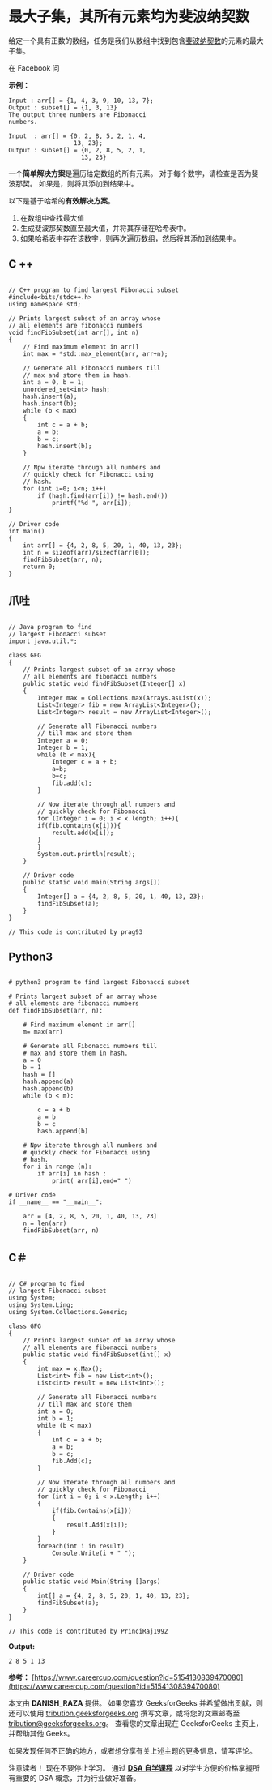 # 最大子集，其所有元素均为斐波纳契数

给定一个具有正数的数组，任务是我们从数组中找到包含[斐波纳契数](https://www.geeksforgeeks.org/program-for-nth-fibonacci-number/)的元素的最大子集。

在 Facebook 问

**示例：**

```
Input : arr[] = {1, 4, 3, 9, 10, 13, 7};
Output : subset[] = {1, 3, 13}
The output three numbers are Fibonacci
numbers.

Input  : arr[] = {0, 2, 8, 5, 2, 1, 4, 
                  13, 23};
Output : subset[] = {0, 2, 8, 5, 2, 1, 
                    13, 23}

```

一个**简单解决方案**是遍历给定数组的所有元素。 对于每个数字，请检查是否为斐波那契。 如果是，则将其添加到结果中。

以下是基于哈希的**有效解决方案**。

1.  在数组中查找最大值
2.  生成斐波那契数直至最大值，并将其存储在哈希表中。
3.  如果哈希表中存在该数字，则再次遍历数组，然后将其添加到结果中。

## C ++

```

// C++ program to find largest Fibonacci subset 
#include<bits/stdc++.h> 
using namespace std; 

// Prints largest subset of an array whose 
// all elements are fibonacci numbers 
void findFibSubset(int arr[], int n) 
{ 
    // Find maximum element in arr[] 
    int max = *std::max_element(arr, arr+n); 

    // Generate all Fibonacci numbers till 
    // max and store them in hash. 
    int a = 0, b = 1; 
    unordered_set<int> hash; 
    hash.insert(a); 
    hash.insert(b); 
    while (b < max) 
    { 
        int c = a + b; 
        a = b; 
        b = c; 
        hash.insert(b); 
    } 

    // Npw iterate through all numbers and 
    // quickly check for Fibonacci using 
    // hash. 
    for (int i=0; i<n; i++) 
        if (hash.find(arr[i]) != hash.end()) 
            printf("%d ", arr[i]); 
} 

// Driver code 
int main() 
{ 
    int arr[] = {4, 2, 8, 5, 20, 1, 40, 13, 23}; 
    int n = sizeof(arr)/sizeof(arr[0]); 
    findFibSubset(arr, n); 
    return 0; 
} 

```

## 爪哇

```

// Java program to find  
// largest Fibonacci subset 
import java.util.*; 

class GFG 
{ 
    // Prints largest subset of an array whose 
    // all elements are fibonacci numbers 
    public static void findFibSubset(Integer[] x) 
    { 
        Integer max = Collections.max(Arrays.asList(x)); 
        List<Integer> fib = new ArrayList<Integer>();  
        List<Integer> result = new ArrayList<Integer>(); 

        // Generate all Fibonacci numbers  
        // till max and store them 
        Integer a = 0; 
        Integer b = 1; 
        while (b < max){ 
            Integer c = a + b; 
            a=b; 
            b=c; 
            fib.add(c); 
        } 

        // Now iterate through all numbers and 
        // quickly check for Fibonacci 
        for (Integer i = 0; i < x.length; i++){ 
        if(fib.contains(x[i])){ 
            result.add(x[i]);  
        }      
        } 
        System.out.println(result); 
    } 

    // Driver code 
    public static void main(String args[]) 
    { 
        Integer[] a = {4, 2, 8, 5, 20, 1, 40, 13, 23}; 
        findFibSubset(a); 
    } 
} 

// This code is contributed by prag93 

```

## Python3

```

# python3 program to find largest Fibonacci subset 

# Prints largest subset of an array whose 
# all elements are fibonacci numbers 
def findFibSubset(arr, n): 

    # Find maximum element in arr[] 
    m= max(arr) 

    # Generate all Fibonacci numbers till 
    # max and store them in hash. 
    a = 0
    b = 1
    hash = [] 
    hash.append(a) 
    hash.append(b) 
    while (b < m): 

        c = a + b 
        a = b 
        b = c 
        hash.append(b) 

    # Npw iterate through all numbers and 
    # quickly check for Fibonacci using 
    # hash. 
    for i in range (n): 
        if arr[i] in hash : 
            print( arr[i],end=" ") 

# Driver code 
if __name__ == "__main__": 

    arr = [4, 2, 8, 5, 20, 1, 40, 13, 23] 
    n = len(arr) 
    findFibSubset(arr, n) 

```

## C＃

```

// C# program to find  
// largest Fibonacci subset 
using System; 
using System.Linq; 
using System.Collections.Generic;  

class GFG 
{ 
    // Prints largest subset of an array whose 
    // all elements are fibonacci numbers 
    public static void findFibSubset(int[] x) 
    { 
        int max = x.Max(); 
        List<int> fib = new List<int>();  
        List<int> result = new List<int>(); 

        // Generate all Fibonacci numbers  
        // till max and store them 
        int a = 0; 
        int b = 1; 
        while (b < max) 
        { 
            int c = a + b; 
            a = b; 
            b = c; 
            fib.Add(c); 
        } 

        // Now iterate through all numbers and 
        // quickly check for Fibonacci 
        for (int i = 0; i < x.Length; i++) 
        { 
            if(fib.Contains(x[i])) 
            { 
                result.Add(x[i]);  
            }      
        } 
        foreach(int i in result) 
            Console.Write(i + " "); 
    } 

    // Driver code 
    public static void Main(String []args) 
    { 
        int[] a = {4, 2, 8, 5, 20, 1, 40, 13, 23}; 
        findFibSubset(a); 
    } 
} 

// This code is contributed by PrinciRaj1992  

```

**Output:**

```
2 8 5 1 13 

```

**参考：**
[https://www.careercup.com/question?id=5154130839470080](https://www.careercup.com/question?id=5154130839470080)

本文由 **DANISH_RAZA** 提供。 如果您喜欢 GeeksforGeeks 并希望做出贡献，则还可以使用 [tribution.geeksforgeeks.org](http://contribute.geeksforgeeks.org) 撰写文章，或将您的文章邮寄至 tribution@geeksforgeeks.org。 查看您的文章出现在 GeeksforGeeks 主页上，并帮助其他 Geeks。

如果发现任何不正确的地方，或者想分享有关上述主题的更多信息，请写评论。

注意读者！ 现在不要停止学习。 通过 [**DSA 自学课程**](https://practice.geeksforgeeks.org/courses/dsa-self-paced?utm_source=geeksforgeeks&utm_medium=article&utm_campaign=gfg_article_dsa_content_bottom) 以对学生方便的价格掌握所有重要的 DSA 概念，并为行业做好准备。